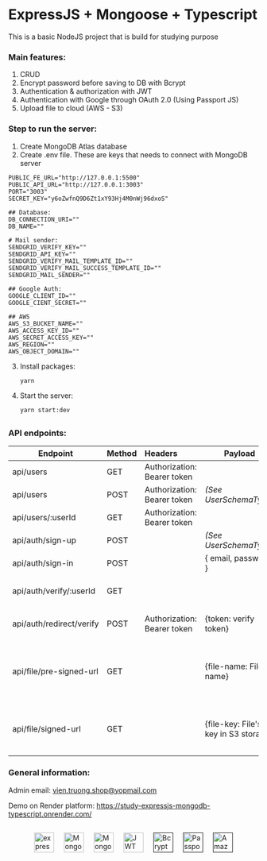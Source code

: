 # ExpressJS + Mongoose + Typescript

This is a basic NodeJS project that is build for studying purpose

### Main features:

1. CRUD
2. Encrypt password before saving to DB with Bcrypt
3. Authentication & authorization with JWT
4. Authentication with Google through OAuth 2.0 (Using Passport JS)
5. Upload file to cloud (AWS - S3)

### Step to run the server:

1. Create MongoDB Atlas database
2. Create .env file. These are keys that needs to connect with MongoDB server

```
PUBLIC_FE_URL="http://127.0.0.1:5500"
PUBLIC_API_URL="http://127.0.0.1:3003"
PORT="3003"
SECRET_KEY="y6oZwfnQ9D6Zt1xY93Hj4M0nWj96dxoS"

## Database:
DB_CONNECTION_URI=""
DB_NAME=""

# Mail sender:
SENDGRID_VERIFY_KEY=""
SENDGRID_API_KEY=""
SENDGRID_VERIFY_MAIL_TEMPLATE_ID=""
SENDGRID_VERIFY_MAIL_SUCCESS_TEMPLATE_ID=""
SENDGRID_MAIL_SENDER=""

## Google Auth:
GOOGLE_CLIENT_ID=""
GOOGLE_CIENT_SECRET=""

## AWS
AWS_S3_BUCKET_NAME=""
AWS_ACCESS_KEY_ID=""
AWS_SECRET_ACCESS_KEY=""
AWS_REGION=""
AWS_OBJECT_DOMAIN=""
```

3. Install packages:

   `yarn`

4. Start the server:

   `yarn start:dev`

##

### API endpoints:

| Endpoint                 | Method | Headers                     | Payload                              | Role  | Description                                                  |
| ------------------------ | ------ | :-------------------------- | ------------------------------------ | ----- | ------------------------------------------------------------ |
| api/users                | GET    | Authorization: Bearer token |                                      | Admin | Get list users                                               |
| api/users                | POST   | Authorization: Bearer token | _(See UserSchemaType)_               | Admin | Create user                                                  |
| api/users/:userId        | GET    | Authorization: Bearer token |                                      | Admin | Get user by id                                               |
| api/auth/sign-up         | POST   |                             | _(See UserSchemaType)_               |       | Sign up                                                      |
| api/auth/sign-in         | POST   |                             | { email, password }                  |       | Sign in                                                      |
| api/auth/verify/:userId  | GET    |                             |                                      |       | Verify account after sign in                                 |
| api/auth/redirect/verify | POST   | Authorization: Bearer token | {token: verify token}                |       | Verify redirect token                                        |
| api/file/pre-signed-url  | GET    |                             | {file-name: File's name}             |       | Get Presigned-url (FE will use this to upload file directly) |
| api/file/signed-url      | GET    |                             | {file-key: File's key in S3 storage} |       | Get file's signed-url (This is a temporary url)              |

### General information:

Admin email: vien.truong.shop@yopmail.com

Demo on Render platform: https://study-expressjs-mongodb-typescript.onrender.com/

##

<div style='display: flex; justify-content: center; gap: 20px; flex-wrap: wrap'>
  <a href="https://expressjs.com/" target="_blank">
    <img src="https://expressjs.com/images/express-facebook-share.png" alt="expressjs" title="ExpressJS" min-width="40" height="40"/>
  </a>
  <a href="https://www.mongodb.com/" target="_blank">
    <img src="https://w7.pngwing.com/pngs/956/695/png-transparent-mongodb-original-wordmark-logo-icon-thumbnail.png" alt="MongoDB" title="MongoDB" min-width="40" height="40"/>
  </a>
  <a href="https://mongoosejs.com/" target="_blank">
    <img src="https://encrypted-tbn0.gstatic.com/images?q=tbn:ANd9GcQltfbPnGvdTOlfmF5F-u-SCmW9NoJ5yNybxnAGeckXsg&s" alt="Mongoose" title="Mongoose" min-width="40" height="40"/>
  </a>
  <a href="https://jwt.io/" target="_blank">
    <img src="https://encrypted-tbn0.gstatic.com/images?q=tbn:ANd9GcS4VF0m8nvqLyrkXsLmTOHjlG9drd1qptu9sfnxTl8LaA&s" alt="JWT" title="JWT" min-width="40" height="40"/>
  </a>
  <a href="" target="_blank">
    <img src="https://encrypted-tbn0.gstatic.com/images?q=tbn:ANd9GcRYAsUc7PTA4ShWqqSSHIZkBc7dJf8DbsuMp80CFfiifQ&s" alt="Bcrypt Hash" title="Bcrypt Hash" min-width="40" height="40"/>
  </a>
  <a href="" target="_blank">
    <img src="https://miro.medium.com/v2/resize:fit:1400/1*1uqt6nCd57rb7RyUbeQFjw.png" alt="PassportJS" title="PassportJS" min-width="40" height="40"/>
  </a>
  <a href="" target="_blank">
    <img src="https://encrypted-tbn0.gstatic.com/images?q=tbn:ANd9GcR-jCtEO6HH2IS66vGM_BOhmUOBo7r8mUGSukqfSy36ow&s" alt="Amazon S3" title="Amazon S3" min-width="40" height="40"/>
  </a>
</div>
